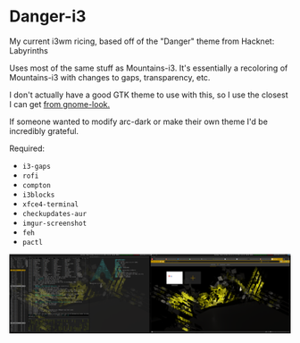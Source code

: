 # Danger-i3

My current i3wm ricing, based off of the "Danger" theme from Hacknet: Labyrinths

Uses most of the same stuff as Mountains-i3. It's essentially a recoloring of Mountains-i3 with changes to gaps, transparency, etc.

I don't actually have a good GTK theme to use with this, so I use the closest I can get [from gnome-look.](https://www.gnome-look.org/p/1013455/)

If someone wanted to modify arc-dark or make their own theme I'd be incredibly grateful.

Required:

- `i3-gaps`
- `rofi`
- `compton`
- `i3blocks`
- `xfce4-terminal`
- `checkupdates-aur`
- `imgur-screenshot`
- `feh`
- `pactl`

![Showing Off](https://github.com/Virepri/Danger-i3/blob/master/sf.png "Showing off")
